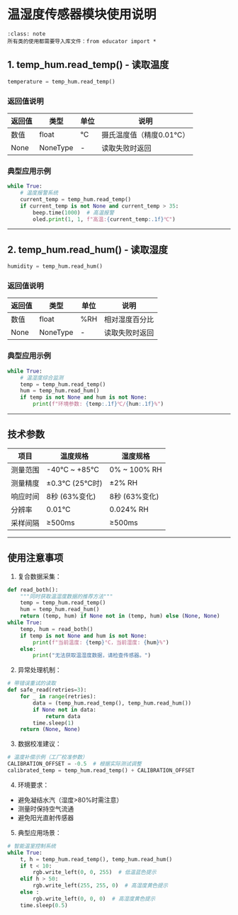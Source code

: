 # 温湿度传感器模块使用说明

```{admonition} 注意：
:class: note
所有类的使用都需要导入库文件：from educator import * 
```

## 1. temp_hum.read_temp() - 读取温度

```python
temperature = temp_hum.read_temp()
```

### 返回值说明

| 返回值 | 类型     | 单位 | 说明                    |
| ------ | -------- | ---- | ----------------------- |
| 数值   | float    | ℃    | 摄氏温度值（精度0.01℃） |
| None   | NoneType | -    | 读取失败时返回          |

### 典型应用示例

```python
while True:
    # 温度报警系统
    current_temp = temp_hum.read_temp()
    if current_temp is not None and current_temp > 35:
        beep.time(1000)  # 高温报警
        oled.print(1, 1, f"高温:{current_temp:.1f}℃")
```

------

## 2. temp_hum.read_hum() - 读取湿度

```python
humidity = temp_hum.read_hum()
```

### 返回值说明

| 返回值 | 类型     | 单位 | 说明           |
| ------ | -------- | ---- | -------------- |
| 数值   | float    | %RH  | 相对湿度百分比 |
| None   | NoneType | -    | 读取失败时返回 |

### 典型应用示例

```python
while True:
    # 温湿度综合监测
    temp = temp_hum.read_temp()
    hum = temp_hum.read_hum()
    if temp is not None and hum is not None:
        print(f"环境参数: {temp:.1f}℃/{hum:.1f}%")
```

------

## 技术参数

| 项目     | 温度规格      | 湿度规格      |
| -------- | ------------- | ------------- |
| 测量范围 | -40℃ ~ +85℃   | 0% ~ 100% RH  |
| 测量精度 | ±0.3℃ (25℃时) | ±2% RH        |
| 响应时间 | 8秒 (63%变化) | 8秒 (63%变化) |
| 分辨率   | 0.01℃         | 0.024% RH     |
| 采样间隔 | ≥500ms        | ≥500ms        |

------

## 使用注意事项

1. 复合数据采集：

```python
def read_both():
    """同时获取温湿度数据的推荐方法"""
    temp = temp_hum.read_temp()
    hum = temp_hum.read_hum()
    return (temp, hum) if None not in (temp, hum) else (None, None)
while True:
    temp, hum = read_both()
    if temp is not None and hum is not None:
        print(f"当前温度: {temp}°C，当前湿度: {hum}%")
    else:
        print("无法获取温湿度数据，请检查传感器。")
```

2. 异常处理机制：

```python
# 带错误重试的读取
def safe_read(retries=3):
    for _ in range(retries):
        data = (temp_hum.read_temp(), temp_hum.read_hum())
        if None not in data:
            return data
        time.sleep(1)
    return (None, None)
```

3. 数据校准建议：

```python
# 温度补偿示例（工厂校准参数）
CALIBRATION_OFFSET = -0.5  # 根据实际测试调整
calibrated_temp = temp_hum.read_temp() + CALIBRATION_OFFSET
```

4. 环境要求：

- 避免凝结水汽（湿度>80%时需注意）
- 测量时保持空气流通
- 避免阳光直射传感器

5. 典型应用场景：

```python
# 智能温室控制系统
while True:
    t, h = temp_hum.read_temp(), temp_hum.read_hum()
    if t < 10:
        rgb.write_left(0, 0, 255)  # 低温蓝色提示
    elif h > 50:
        rgb.write_left(255, 255, 0)  # 高湿度黄色提示
    else :
        rgb.write_left(0, 0, 0)  # 高湿度黄色提示
    time.sleep(0.5)  
```